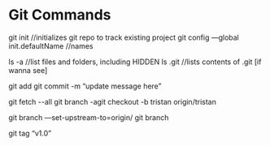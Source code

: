 # Git Commands

git init							        //initializes git repo to track existing project
git config —global init.defaultName		    //names

ls -a								        //list files and folders, including HIDDEN
ls .git							            //lists contents of .git [if wanna see]


git add <file>
git commit -m “update message here”

git fetch --all
git branch -agit checkout -b tristan origin/tristan

git branch —set-upstream-to=origin/<branch> <branch>git branch 

git tag “v1.0”